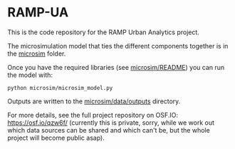 # RAMP-UA

This is the code repository for the RAMP Urban Analytics project.

The microsimulation model that ties the different components together is in the [microsim](./microsim) folder.

Once you have the required libraries (see [microsim/README](./microsim/README.md)) you can run the model with:

```
python microsim/microsim_model.py
```

Outputs are written to the [microsim/data/outputs](./microsim/data/outputs) directory.

For more details, see the full project repository on OSF.IO: https://osf.io/qzw6f/ (currently this is private, sorry, while we work out which data sources can be shared and which can't be, but the whole project will become public asap).
